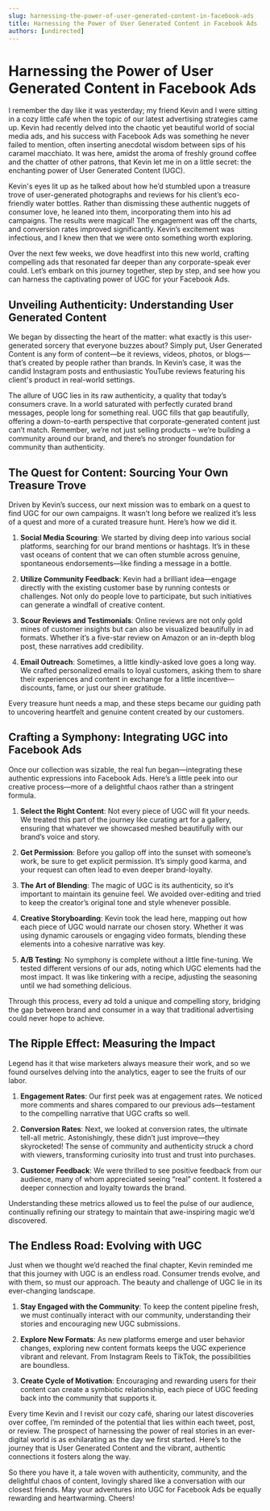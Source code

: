 ```yaml
---
slug: harnessing-the-power-of-user-generated-content-in-facebook-ads
title: Harnessing the Power of User Generated Content in Facebook Ads
authors: [undirected]
---
```



# Harnessing the Power of User Generated Content in Facebook Ads

I remember the day like it was yesterday; my friend Kevin and I were sitting in a cozy little café when the topic of our latest advertising strategies came up. Kevin had recently delved into the chaotic yet beautiful world of social media ads, and his success with Facebook Ads was something he never failed to mention, often inserting anecdotal wisdom between sips of his caramel macchiato. It was here, amidst the aroma of freshly ground coffee and the chatter of other patrons, that Kevin let me in on a little secret: the enchanting power of User Generated Content (UGC). 

Kevin's eyes lit up as he talked about how he’d stumbled upon a treasure trove of user-generated photographs and reviews for his client’s eco-friendly water bottles. Rather than dismissing these authentic nuggets of consumer love, he leaned into them, incorporating them into his ad campaigns. The results were magical! The engagement was off the charts, and conversion rates improved significantly. Kevin’s excitement was infectious, and I knew then that we were onto something worth exploring. 

Over the next few weeks, we dove headfirst into this new world, crafting compelling ads that resonated far deeper than any corporate-speak ever could. Let’s embark on this journey together, step by step, and see how you can harness the captivating power of UGC for your Facebook Ads.

## Unveiling Authenticity: Understanding User Generated Content

We began by dissecting the heart of the matter: what exactly is this user-generated sorcery that everyone buzzes about? Simply put, User Generated Content is any form of content—be it reviews, videos, photos, or blogs—that’s created by people rather than brands. In Kevin’s case, it was the candid Instagram posts and enthusiastic YouTube reviews featuring his client's product in real-world settings.

The allure of UGC lies in its raw authenticity, a quality that today’s consumers crave. In a world saturated with perfectly curated brand messages, people long for something real. UGC fills that gap beautifully, offering a down-to-earth perspective that corporate-generated content just can’t match. Remember, we’re not just selling products – we’re building a community around our brand, and there’s no stronger foundation for community than authenticity.

## The Quest for Content: Sourcing Your Own Treasure Trove

Driven by Kevin’s success, our next mission was to embark on a quest to find UGC for our own campaigns. It wasn’t long before we realized it’s less of a quest and more of a curated treasure hunt. Here’s how we did it.

1. **Social Media Scouring**: We started by diving deep into various social platforms, searching for our brand mentions or hashtags. It’s in these vast oceans of content that we can often stumble across genuine, spontaneous endorsements—like finding a message in a bottle.

2. **Utilize Community Feedback**: Kevin had a brilliant idea—engage directly with the existing customer base by running contests or challenges. Not only do people love to participate, but such initiatives can generate a windfall of creative content.

3. **Scour Reviews and Testimonials**: Online reviews are not only gold mines of customer insights but can also be visualized beautifully in ad formats. Whether it’s a five-star review on Amazon or an in-depth blog post, these narratives add credibility.

4. **Email Outreach**: Sometimes, a little kindly-asked love goes a long way. We crafted personalized emails to loyal customers, asking them to share their experiences and content in exchange for a little incentive—discounts, fame, or just our sheer gratitude.

Every treasure hunt needs a map, and these steps became our guiding path to uncovering heartfelt and genuine content created by our customers.

## Crafting a Symphony: Integrating UGC into Facebook Ads

Once our collection was sizable, the real fun began—integrating these authentic expressions into Facebook Ads. Here’s a little peek into our creative process—more of a delightful chaos rather than a stringent formula.

1. **Select the Right Content**: Not every piece of UGC will fit your needs. We treated this part of the journey like curating art for a gallery, ensuring that whatever we showcased meshed beautifully with our brand’s voice and story.

2. **Get Permission**: Before you gallop off into the sunset with someone’s work, be sure to get explicit permission. It’s simply good karma, and your request can often lead to even deeper brand-loyalty.

3. **The Art of Blending**: The magic of UGC is its authenticity, so it’s important to maintain its genuine feel. We avoided over-editing and tried to keep the creator’s original tone and style whenever possible. 

4. **Creative Storyboarding**: Kevin took the lead here, mapping out how each piece of UGC would narrate our chosen story. Whether it was using dynamic carousels or engaging video formats, blending these elements into a cohesive narrative was key.

5. **A/B Testing**: No symphony is complete without a little fine-tuning. We tested different versions of our ads, noting which UGC elements had the most impact. It was like tinkering with a recipe, adjusting the seasoning until we had something delicious.

Through this process, every ad told a unique and compelling story, bridging the gap between brand and consumer in a way that traditional advertising could never hope to achieve.

## The Ripple Effect: Measuring the Impact

Legend has it that wise marketers always measure their work, and so we found ourselves delving into the analytics, eager to see the fruits of our labor. 

1. **Engagement Rates**: Our first peek was at engagement rates. We noticed more comments and shares compared to our previous ads—testament to the compelling narrative that UGC crafts so well. 

2. **Conversion Rates**: Next, we looked at conversion rates, the ultimate tell-all metric. Astonishingly, these didn’t just improve—they skyrocketed! The sense of community and authenticity struck a chord with viewers, transforming curiosity into trust and trust into purchases.

3. **Customer Feedback**: We were thrilled to see positive feedback from our audience, many of whom appreciated seeing “real” content. It fostered a deeper connection and loyalty towards the brand.

Understanding these metrics allowed us to feel the pulse of our audience, continually refining our strategy to maintain that awe-inspiring magic we’d discovered.

## The Endless Road: Evolving with UGC

Just when we thought we’d reached the final chapter, Kevin reminded me that this journey with UGC is an endless road. Consumer trends evolve, and with them, so must our approach. The beauty and challenge of UGC lie in its ever-changing landscape.

1. **Stay Engaged with the Community**: To keep the content pipeline fresh, we must continually interact with our community, understanding their stories and encouraging new UGC submissions.

2. **Explore New Formats**: As new platforms emerge and user behavior changes, exploring new content formats keeps the UGC experience vibrant and relevant. From Instagram Reels to TikTok, the possibilities are boundless.

3. **Create Cycle of Motivation**: Encouraging and rewarding users for their content can create a symbiotic relationship, each piece of UGC feeding back into the community that supports it.

Every time Kevin and I revisit our cozy café, sharing our latest discoveries over coffee, I’m reminded of the potential that lies within each tweet, post, or review. The prospect of harnessing the power of real stories in an ever-digital world is as exhilarating as the day we first started. Here’s to the journey that is User Generated Content and the vibrant, authentic connections it fosters along the way.

So there you have it, a tale woven with authenticity, community, and the delightful chaos of content, lovingly shared like a conversation with our closest friends. May your adventures into UGC for Facebook Ads be equally rewarding and heartwarming. Cheers!